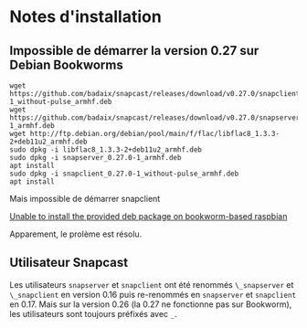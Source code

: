 # Notes d'installation

## Impossible de démarrer la version 0.27 sur Debian Bookworms

``` shell
wget https://github.com/badaix/snapcast/releases/download/v0.27.0/snapclient_0.27.0-1_without-pulse_armhf.deb
wget https://github.com/badaix/snapcast/releases/download/v0.27.0/snapserver_0.27.0-1_armhf.deb
wget http://ftp.debian.org/debian/pool/main/f/flac/libflac8_1.3.3-2+deb11u2_armhf.deb
sudo dpkg -i libflac8_1.3.3-2+deb11u2_armhf.deb
sudo dpkg -i snapserver_0.27.0-1_armhf.deb
apt install
sudo dpkg -i snapclient_0.27.0-1_without-pulse_armhf.deb
apt install
```

Mais impossible de démarrer snapclient

[Unable to install the provided deb package on bookworm-based raspbian](https://github.com/badaix/snapcast/issues/1163)

Apparement, le prolème est résolu.

## Utilisateur Snapcast

Les utilisateurs ```snapserver``` et ```snapclient``` ont été renommés ```\_snapserver``` et ```\_snapclient``` en version 0.16 puis re-renommés en ```snapserver``` et ```snapclient``` en 0.17. Mais sur la version 0.26 (la 0.27 ne fonctionne pas sur Bookworm), les utilisateurs sont toujours préfixés avec ```_```.
